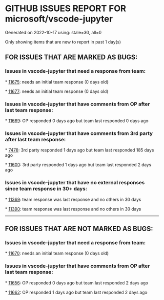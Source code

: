 
# GITHUB ISSUES REPORT FOR microsoft/vscode-jupyter


Generated on 2022-10-17 using: stale=30, all=0


Only showing items that are new to report in past 1 day(s)


## FOR ISSUES THAT ARE MARKED AS BUGS:


### Issues in vscode-jupyter that need a response from team:


\* [11675](https://github.com/microsoft/vscode-jupyter/issues/11675 "Misleading connection error message from 3rd party jupyter server"): needs an initial team response (0 days old)

\* [11677](https://github.com/microsoft/vscode-jupyter/issues/11677 "Dataviewer not showing variables when columns are multi-indexed"): needs an initial team response (0 days old)

### Issues in vscode-jupyter that have comments from OP after last team response:


\* [11669](https://github.com/microsoft/vscode-jupyter/issues/11669 "Stuck on &quot;Waiting for Jupyter Session to be idle&quot; when using IHaskell kernel"): OP responded 0 days ago but team last responded 0 days ago

### Issues in vscode-jupyter that have comments from 3rd party after last team response:


\* [7478](https://github.com/microsoft/vscode-jupyter/issues/7478 "If I open an ipynb and then select a kernel for it, opening a Python terminal should activate the same environment"): 3rd party responded 1 days ago but team last responded 185 days ago

\* [11600](https://github.com/microsoft/vscode-jupyter/issues/11600 "Jupyter command descriptions not populated in extension page"): 3rd party responded 1 days ago but team last responded 2 days ago

### Issues in vscode-jupyter that have no external responses since team response in 30+ days:


\* [11369](https://github.com/microsoft/vscode-jupyter/issues/11369 "Interactive window cuts off when showing images"): team response was last response and no others in 30 days

\* [11390](https://github.com/microsoft/vscode-jupyter/issues/11390 "pipenv installs not importable in Jupyter Notebooks"): team response was last response and no others in 30 days

---

## FOR ISSUES THAT ARE NOT MARKED AS BUGS:


### Issues in vscode-jupyter that need a response from team:


\* [11670](https://github.com/microsoft/vscode-jupyter/issues/11670 "Do not override the themes used in plotting packages"): needs an initial team response (0 days old)

### Issues in vscode-jupyter that have comments from OP after last team response:


\* [11656](https://github.com/microsoft/vscode-jupyter/issues/11656 "Render api"): OP responded 0 days ago but team last responded 2 days ago

\* [11662](https://github.com/microsoft/vscode-jupyter/issues/11662 "help() function causes kernel to crash"): OP responded 1 days ago but team last responded 2 days ago
